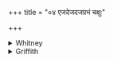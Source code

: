 +++
title = "०४ एजदेजदजग्रभं चक्षुः"

+++

<details><summary>Whitney</summary>

### Translation
4. Whatever stirs have I seized; eye, breath have I seized; all the  
limbs have I seized, in the depth (*atiśarvará*) of the nights.

### Notes
Ppp. reads in **d** *uta śarvare;* the comm. explains *atiś-* by  
*tamobhūyiṣṭhe madhyarātrakāle*.
</details>

<details><summary>Griffith</summary>

Each moving thing have I secured, have held and held the eye and breath. Each limb and member have I seized in the deep darkness of the night.
</details>
